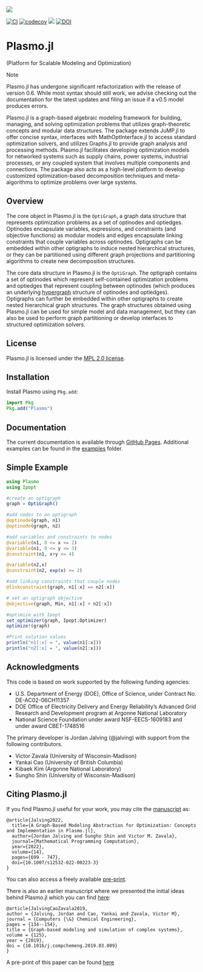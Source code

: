 <img src="https://github.com/plasmo-dev/Plasmo.jl/blob/main/docs/plasmo_logo.svg?raw=true"/>

[![CI](https://github.com/plasmo-dev/Plasmo.jl/workflows/CI/badge.svg)](https://github.com/plasmo-dev/Plasmo.jl/actions)
[![codecov](https://codecov.io/gh/plasmo-dev/Plasmo.jl/branch/master/graph/badge.svg)](https://codecov.io/gh/plasmo-dev/Plasmo.jl)
[![](https://img.shields.io/badge/docs-stable-blue.svg)](https://plasmo-dev.github.io/Plasmo.jl/stable/)
[![DOI](https://zenodo.org/badge/96967382.svg)](https://zenodo.org/badge/latestdoi/96967382)

# Plasmo.jl

(Platform for Scalable Modeling and Optimization)

> [!NOTE]  
> Plasmo.jl has undergone significant refactorization with the release of version 0.6. While most syntax should still work, we advise checking out the documentation for the latest updates and filing an issue if a v0.5 model produces errors.

Plasmo.jl is a graph-based algebraic modeling framework for building, managing, and solving optimization problems that utilizes graph-theoretic concepts and modular data structures. 
The package extends JuMP.jl to offer concise syntax, interfaces with MathOptInterface.jl to access standard optimization solvers, and utilizes Graphs.jl to provide 
graph analysis and processing methods. Plasmo.jl facilitates developing optimization models for networked systems such as supply chains, power systems, industrial 
processes, or any coupled system that involves multiple components and connections. The package also acts as a high-level platform to develop customized optimization-based decomposition techniques and meta-algorithms to optimize problems over large systems.

## Overview
The core object in Plasmo.jl is the `OptiGraph`, a graph data structure that represents optimization problems as a set of optinodes and optiedges. Optinodes encapsulate variables, expressions, and constraints (and objective functions) as modular models and edges encapsulate linking constraints that couple variables across optinodes. Optigraphs can be embedded within other optigraphs to induce nested hierarchical structures, or they can be partitioned using different graph projections and partitioning algorithms to create new decomposition structures.

The core data structure in Plasmo.jl is the `OptiGraph`. The optigraph contains a set of optinodes which represent self-contained optimization problems and optiedges that represent coupling between optinodes (which produces an underlying [hypergraph](https://en.wikipedia.org/wiki/Hypergraph) structure of optinodes and optiedges). Optigraphs can further be embedded within other optigraphs to create nested hierarchical graph structures. The graph structures obtained using Plasmo.jl can be used for simple model and data management, but they can also be used to perform graph partitioning or develop interfaces to structured optimization solvers.


## License

Plasmo.jl is licensed under the [MPL 2.0 license](https://github.com/plasmo-dev/Plasmo.jl/blob/main/LICENSE.md).

## Installation

Install Plasmo using `Pkg.add`:
```julia
import Pkg
Pkg.add("Plasmo")
```

## Documentation

The current documentation is available through [GitHub Pages]([https://plasmo-dev.github.io/Plasmo.jl/dev/](https://plasmo-dev.github.io/Plasmo.jl/stable/)).
Additional examples can be found in the [examples](https://github.com/plasmo-dev/Plasmo.jl/tree/main/examples) folder.

## Simple Example

```julia
using Plasmo
using Ipopt

#create an optigraph
graph = OptiGraph()

#add nodes to an optigraph
@optinode(graph, n1)
@optinode(graph, n2)

#add variables and constraints to nodes
@variable(n1, 0 <= x <= 2)
@variable(n1, 0 <= y <= 3)
@constraint(n1, x+y <= 4)

@variable(n2,x)
@constraint(n2, exp(x) >= 2)

#add linking constraints that couple nodes
@linkconstraint(graph, n1[:x] == n2[:x])

# set an optigraph objective
@objective(graph, Min, n1[:x] + n2[:x])

#optimize with Ipopt
set_optimizer(graph, Ipopt.Optimizer)
optimize!(graph)

#Print solution values
println("n1[:x] = ", value(n1[:x]))
println("n2[:x] = ", value(n2[:x]))
```

## Acknowledgments

This code is based on work supported by the following funding agencies:

* U.S. Department of Energy (DOE), Office of Science, under Contract No. DE-AC02-06CH11357
* DOE Office of Electricity Delivery and Energy Reliability’s Advanced Grid Research and Development program at Argonne National Laboratory
* National Science Foundation under award NSF-EECS-1609183 and under award CBET-1748516

The primary developer is Jordan Jalving (@jalving) with support from the following contributors.  

* Victor Zavala (University of Wisconsin-Madison)
* Yankai Cao (University of British Columbia)
* Kibaek Kim (Argonne National Laboratory)
* Sungho Shin (University of Wisconsin-Madison)


## Citing Plasmo.jl

If you find Plasmo.jl useful for your work, you may cite the [manuscript](https://link.springer.com/article/10.1007/s12532-022-00223-3) as:
```
@article{Jalving2022,
  title={A Graph-Based Modeling Abstraction for Optimization: Concepts and Implementation in Plasmo.jl},
  author={Jordan Jalving and Sungho Shin and Victor M. Zavala},
  journal={Mathematical Programming Computation},
  year={2022},
  volume={14},
  pages={699 - 747},
  doi={10.1007/s12532-022-00223-3}
}
```
You can also access a freely available [pre-print](https://arxiv.org/abs/2006.05378).

There is also an earlier manuscript where we presented the initial ideas behind Plasmo.jl which you can find
[here](https://www.sciencedirect.com/science/article/abs/pii/S0098135418312687):
``` sourceCode
@article{JalvingCaoZavala2019,
author = {Jalving, Jordan and Cao, Yankai and Zavala, Victor M},
journal = {Computers {\&} Chemical Engineering},
pages = {134--154},
title = {Graph-based modeling and simulation of complex systems},
volume = {125},
year = {2019},
doi = {10.1016/j.compchemeng.2019.03.009}
}
```
A pre-print of this paper can be found [here](https://arxiv.org/abs/1812.04983)
